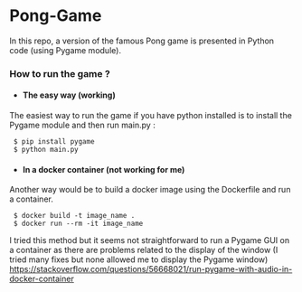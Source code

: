 # Pong-Game
In this repo, a version of the famous Pong game is presented in Python code (using Pygame module).

### How to run the game ? 
-  #### The easy way (working)



The easiest way to run the game if you have python installed is to install the Pygame module and then run main.py : 
 ```
  $ pip install pygame
  $ python main.py
  ``` 
-  #### In a docker container (not working for me)
Another way would be to build a docker image using the Dockerfile and run a container. 
 ```
  $ docker build -t image_name .
  $ docker run --rm -it image_name
  ``` 
I tried this method but it seems not straightforward to run a Pygame GUI on a container as there are problems related to the display of the window (I tried many fixes but none allowed me to display the Pygame window) https://stackoverflow.com/questions/56668021/run-pygame-with-audio-in-docker-container

  




